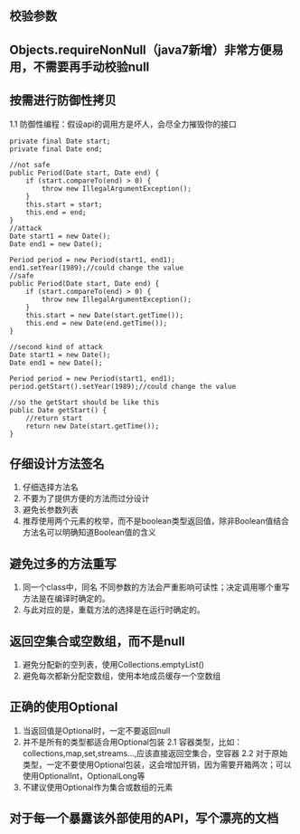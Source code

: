 ## 校验参数
## Objects.requireNonNull（java7新增）非常方便易用，不需要再手动校验null
## 按需进行防御性拷贝
  1.1 防御性编程：假设api的调用方是坏人，会尽全力摧毁你的接口
  ```
  private final Date start;
  private final Date end;

  //not safe
  public Period(Date start, Date end) {
      if (start.compareTo(end) > 0) {
          throw new IllegalArgumentException();
      }
      this.start = start;
      this.end = end;
  }
  //attack
  Date start1 = new Date();
  Date end1 = new Date();

  Period period = new Period(start1, end1);
  end1.setYear(1989);//could change the value
  //safe 
  public Period(Date start, Date end) {
      if (start.compareTo(end) > 0) {
          throw new IllegalArgumentException();
      }
      this.start = new Date(start.getTime());
      this.end = new Date(end.getTime());
  }
  
  //second kind of attack
  Date start1 = new Date();
  Date end1 = new Date();

  Period period = new Period(start1, end1);
  period.getStart().setYear(1989);//could change the value
  
  //so the getStart should be like this
  public Date getStart() {
      //return start
      return new Date(start.getTime());
  }
  
  ```

## 仔细设计方法签名
1. 仔细选择方法名
2. 不要为了提供方便的方法而过分设计
3. 避免长参数列表
4. 推荐使用两个元素的枚举，而不是boolean类型返回值，除非Boolean值结合方法名可以明确知道Boolean值的含义

## 避免过多的方法重写
1. 同一个class中，同名 不同参数的方法会严重影响可读性；决定调用哪个重写方法是在编译时确定的。
2. 与此对应的是，重载方法的选择是在运行时确定的。

## 返回空集合或空数组，而不是null
1. 避免分配新的空列表，使用Collections.emptyList()
2. 避免每次都新分配空数组，使用本地成员缓存一个空数组

## 正确的使用Optional
1. 当返回值是Optional时，一定不要返回null
2. 并不是所有的类型都适合用Optional包装
 2.1 容器类型，比如：collections,map,set,streams...,应该直接返回空集合，空容器
 2.2 对于原始类型，一定不要使用Optional包装，这会增加开销，因为需要开箱两次；可以使用OptionalInt，OptionalLong等
3. 不建议使用Optional作为集合或数组的元素

## 对于每一个暴露该外部使用的API，写个漂亮的文档
